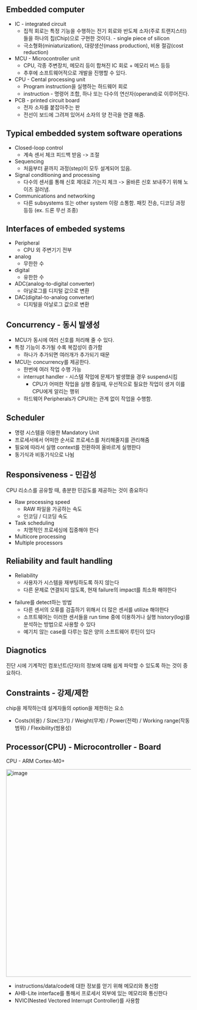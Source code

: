 
## Embedded computer

- IC - integrated circuit
	- 집적 회로는 특정 기능을 수행하는 전기 회로와 반도체 소자(주로 트랜지스터)들을 하나의 칩(Chip)으로 구현한 것이다. - single piece of silicon
	- 극소형화(miniaturization), 대량생산(mass production), 비용 절감(cost reduction)
- MCU - Microcontroller unit
	- CPU, 각종 주변장치, 메모리 등이 합쳐진 IC 회로 + 메모리 버스 등등
	- 추후에 소프트웨어적으로 개발을 진행할 수 있다.
- CPU - Cental processing unit
	- Program instruction을 실행하는 하드웨어 회로
	- instruction - 명령어 조합, 하나 또는 다수의 연산자(operand)로 이루어진다.
- PCB - printed circuit board
	- 전자 소자를 붙잡아주는 판
	- 전선이 보드에 그려져 있어서 소자의 양 전극을 연결 해줌.

## Typical embedded system software operations

- Closed-loop control
	- 계속 센서 체크 피드백 받음 -> 조절
- Sequencing
	- 처음부터 끝까지 과정(step)이 모두 설계되어 있음.
- Signal conditioning and processing
	- 다수의 센서를 통해 신호 제대로 가는지 체크 -> 올바른 신호 보내주기 위해 노이즈 걸러냄.
- Communications and networking
	- 다른 subsystems 또는 other system 이랑 소통함. 패킷 전송, 디코딩 과정 등등 (ex. 드론 무선 조종) 

## Interfaces of embeded systems
- Peripheral
	- CPU 외 주변기기 전부
- analog
	- 무한한 수
- digital
	- 유한한 수
- ADC(analog-to-digital converter)
	- 아날로그를 디지털 값으로 변환
- DAC(digital-to-analog converter)
	- 디지털을 아날로그 값으로 변환

## Concurrency - 동시 발생성

- MCU가 동시에 여러 신호를 처리해 줄 수 있다.
- 특정 기능이 추가될 수록 복잡성이 증가함
	- 하나가 추가되면 여러개가 추가되기 때문
- MCU는 concurrency를 제공한다. 
	- 한번에 여러 작업 수행 가능
	- interrupt handler - 시스템 작업에 문제가 발생했을 경우 suspend시킴
		- CPU가 어떠한 작업을 실행 중일때, 우선적으로 필요한 작업이 생겨 이를 CPU에게 알리는 행위
	- 하드웨어 Peripherals가 CPU와는 관계 없이 작업을 수행함.

## Scheduler

- 명령 시스템을 이용한 Mandatory Unit
- 프로세서에서 어떠한 순서로 프로세스를 처리해줄지를 관리해줌
- 필요에 따라서 실행 context를 전환하여 올바르게 실행한다
- 동기식과 비동기식으로 나뉨

## Responsiveness - 민감성

CPU 리소스를 공유할 때, 충분한 민감도를 제공하는 것이 중요하다
- Raw processing speed
	- RAW 파일을 가공하는 속도
	- 인코딩 / 디코딩 속도
- Task scheduling
	- 치명적인 프로세싱에 집중해야 한다
- Multicore processing
- Multiple processors

## Reliability and fault handling

* Reliability
	- 사용자가 시스템을 재부팅하도록 하지 않는다 
	- 다른 문제로 연결되지 않도록, 현재 failure의 impact를 최소화 해야한다
- failure를 detect하는 방법
	- 다른 센서의 오류를 검출하기 위해서 더 많은 센서를 utilize 해야한다
	- 소프트웨어는 이러한 센서들을 run time 중에 이용하거나 실행 history(log)를 분석하는 방법으로 사용할 수 있다
	- 예기치 않는 case를 다루는 많은 양의 소프트웨어 루틴이 있다

## Diagnotics

진단 시에 기계적인 컴포넌트(단자)의 정보에 대해 쉽게 파악할 수 있도록 하는 것이 중요하다.

## Constraints - 강제/제한

chip을 제작하는데 설계자들의 option을 제한하는 요소
- Costs(비용) / Size(크기) / Weight(무게) / Power(전력) / Working range(작동 범위) / Flexibility(범용성)

## Processor(CPU) - Microcontroller - Board

CPU - ARM Cortex-M0+

<img width="565" alt="image" src="https://github.com/owjxyz/EECE372/assets/89694988/ee6c6f13-d73a-4772-89f6-fe71d98826d1">

- instructions/data/code에 대한 정보를 얻기 위해 메모리와 통신함
- AHB-Lite interface를 통해서 프로세서 외부에 있는 메모리와 통신한다
- NVIC(Nested Vectored Interrupt Controller)를 사용함
